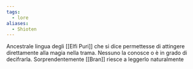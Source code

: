 ```yaml
---
tags:
  - lore
aliases:
  - Shioten
---
```

Ancestrale lingua degli [[Elfi Puri]] che si dice permettesse di attingere direttamente alla magia nella trama. Nessuno la conosce o è in grado di decifrarla. Sorprendentemente [[Bran]] riesce a leggerlo naturalmente
